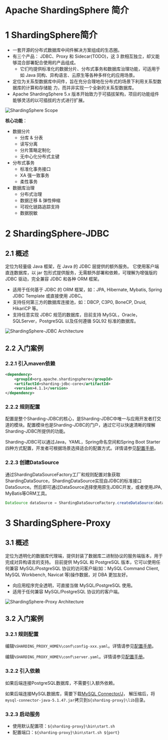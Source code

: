 # Apache ShardingSphere 简介

# 1 ShardingSphere简介

- 一套开源的分布式数据库中间件解决方案组成的生态圈。
- 有三个产品： JDBC、Proxy 和 Sidecar(TODO)，这 3 款相互独立，却又能够混合部署配合使用的产品组成。
    - 它们均提供标准化的数据分片、分布式事务和数据库治理功能，可适用于如 Java 同构、异构语言、云原生等各种多样化的应用场景。
- 定位为关系型数据库中间件，旨在充分合理地在分布式的场景下利用关系型数据库的计算和存储能
    力，而并非实现一个全新的关系型数据库。
- Apache ShardingSphere 5.x 版本开始致力于可插拔架构，项目的功能组件能够灵活的以可插拔的方式进行扩展。

![ShardingSphere Scope](https://zhishan-zh.github.io/media/shardingsphere-scope_cn.png)

**核心功能**：

- 数据分片
    - 分库 & 分表
    - 读写分离
    - 分片策略定制化
    - 无中心化分布式主键
- 分布式事务
    - 标准化事务接口
    - XA 强一致事务
    - 柔性事务
- 数据库治理
    - 分布式治理
    - 数据迁移 & 弹性伸缩
    - 可视化链路追踪支持
    - 数据脱敏

# 2 ShardingSphere-JDBC

## 2.1 概述

定位为轻量级 Java 框架，在 Java 的 JDBC 层提供的额外服务。 它使用客户端直连数据库，以 jar 包形式提供服务，无需额外部署和依赖，可理解为增强版的 JDBC 驱动，完全兼容 JDBC 和各种 ORM 框架。

- 适用于任何基于 JDBC 的 ORM 框架，如：JPA, Hibernate, Mybatis, Spring JDBC Template 或直接使用 JDBC。
- 支持任何第三方的数据库连接池，如：DBCP, C3P0, BoneCP, Druid, HikariCP 等。
- 支持任意实现 JDBC 规范的数据库，目前支持 MySQL，Oracle，SQLServer，PostgreSQL 以及任何遵循 SQL92 标准的数据库。

![ShardingSphere-JDBC Architecture](https://zhishan-zh.github.io/media/shardingsphere-jdbc-brief.png)

## 2.2 入门案例

### 2.2.1 引入maven依赖

```xml
<dependency>
    <groupId>org.apache.shardingsphere</groupId>
    <artifactId>sharding-jdbc-core</artifactId>
    <version>4.1.1</version>
</dependency>
```

### 2.2.2 规则配置

配置是整个Sharding-JDBC的核心，是Sharding-JDBC中唯一与应用开发者打交道的模块。配置模块也是Sharding-JDBC的门户，通过它可以快速清晰的理解Sharding-JDBC所提供的功能。

Sharding-JDBC可以通过Java，YAML，Spring命名空间和Spring Boot Starter四种方式配置，开发者可根据场景选择适合的配置方式。详情请参见[配置手册](https://shardingsphere.apache.org/document/legacy/4.x/document/cn/manual/sharding-jdbc/configuration/)。

### 2.2.3 创建DataSource

通过ShardingDataSourceFactory工厂和规则配置对象获取ShardingDataSource，ShardingDataSource实现自JDBC的标准接口DataSource。然后即可通过DataSource选择使用原生JDBC开发，或者使用JPA, MyBatis等ORM工具。

```java
DataSource dataSource = ShardingDataSourceFactory.createDataSource(dataSourceMap, shardingRuleConfig, props);
```

# 3 ShardingSphere-Proxy

## 3.1 概述

定位为透明化的数据库代理端，提供封装了数据库二进制协议的服务端版本，用于完成对异构语言的支持。 目前提供 MySQL 和 PostgreSQL 版本，它可以使用任何兼容 MySQL/PostgreSQL 协议的访问客户端(如：MySQL Command Client, MySQL Workbench, Navicat 等)操作数据，对 DBA 更加友好。

- 向应用程序完全透明，可直接当做 MySQL/PostgreSQL 使用。
- 适用于任何兼容 MySQL/PostgreSQL 协议的的客户端。

![ShardingSphere-Proxy Architecture](https://zhishan-zh.github.io/media/shardingsphere-proxy-brief.png)

## 3.2 入门案例

### 3.2.1 规则配置

编辑`%SHARDING_PROXY_HOME%\conf\config-xxx.yaml`。详情请参见[配置手册](https://shardingsphere.apache.org/document/legacy/4.x/document/cn/manual/sharding-proxy/configuration/)。

编辑`%SHARDING_PROXY_HOME%\conf\server.yaml`。详情请参见[配置手册](https://shardingsphere.apache.org/document/legacy/4.x/document/cn/manual/sharding-proxy/configuration/)。

### 3.2.2 引入依赖

如果后端连接PostgreSQL数据库，不需要引入额外依赖。

如果后端连接MySQL数据库，需要下载[MySQL Connector/J](https://cdn.mysql.com//Downloads/Connector-J/mysql-connector-java-5.1.47.tar.gz)， 解压缩后，将`mysql-connector-java-5.1.47.jar`拷贝到`${sharding-proxy}\lib`目录。

### 3.2.3 启动服务

- 使用默认配置项：`${sharding-proxy}\bin\start.sh`
- 配置端口：`${sharding-proxy}\bin\start.sh ${port}`